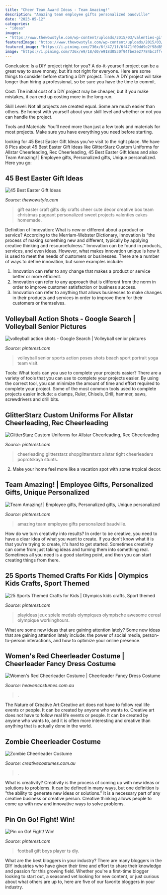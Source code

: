 ```yaml
---
title: "Cheer Team Award Ideas - Team Amazing!"
description: "Amazing team employee gifts personalized baudville"
date: "2023-05-12"
categories:
- "ideas"
images:
- "https://www.thewowstyle.com/wp-content/uploads/2015/03/valenties-gift-ideas-diy-easter-gift-ideas-creative-easter-decor-ideas-easter-craft-ideas-f50726.jpg"
featuredImage: "https://www.thewowstyle.com/wp-content/uploads/2015/03/valenties-gift-ideas-diy-easter-gift-ideas-creative-easter-decor-ideas-easter-craft-ideas-f50726.jpg"
featured_image: "https://i.pinimg.com/736x/6f/47/1f/6f471f09dd9e2f98d85ba0452e6a564c.jpg"
image: "https://i.pinimg.com/736x/e9/18/d0/e918d0530f94fbe2e27784bc3ffc24c1.jpg"
---
```



Conclusion: Is a DIY project right for you?
A do-it-yourself project can be a great way to save money, but it’s not right for everyone. Here are some things to consider before starting a DIY project.
Time: A DIY project will take longer than hiring a professional, so be sure you have the time to commit.

Cost: The initial cost of a DIY project may be cheaper, but if you make mistakes, it can end up costing more in the long run.

Skill Level: Not all projects are created equal. Some are much easier than others. Be honest with yourself about your skill level and whether or not you can handle the project.

Tools and Materials: You’ll need more than just a few tools and materials for most projects. Make sure you have everything you need before starting.

	

		
looking for 45 Best Easter Gift Ideas you've visit to the right place. We have 8 Pics about 45 Best Easter Gift Ideas like GlitterStarz Custom Uniforms for Allstar Cheerleading, Rec Cheerleading, 45 Best Easter Gift Ideas and also Team Amazing! | Employee gifts, Personalized gifts, Unique personalized. Here you go:
		
    
## 45 Best Easter Gift Ideas

<img loading=lazy src="https://www.thewowstyle.com/wp-content/uploads/2015/03/valenties-gift-ideas-diy-easter-gift-ideas-creative-easter-decor-ideas-easter-craft-ideas-f50726.jpg" onerror="this.onerror=null;this.src='https://tse3.mm.bing.net/th?id=OIP.lKqqm-jWRQUDNAU0gaiQRQHaJ3&amp;pid=15.1';" alt="45 Best Easter Gift Ideas">

_Source: thewowstyle.com_

>gift easter craft gifts diy crafts cheer cute decor creative box team christmas pageant personalized sweet projects valenties cakes homemade. 

	

Definition of Innovation: What is new or different about a product or service?
According to the Merriam-Webster Dictionary, innovation is “the process of making something new and different, typically by applying creative thinking and resourcefulness.” Innovation can be found in products, services, and even ideas. However, what makes innovation unique is how it is used to meet the needs of customers or businesses. There are a number of ways to define innovation, but some examples include: 
1. Innovation can refer to any change that makes a product or service better or more efficient.
2. Innovation can refer to any approach that is different from the norm in order to improve customer satisfaction or business success.
3. Innovation can refer to anything that allows businesses to make changes in their products and services in order to improve them for their customers or themselves.

    
## Volleyball Action Shots - Google Search | Volleyball Senior Pictures

<img loading=lazy src="https://i.pinimg.com/736x/af/ba/a1/afbaa18bbc9361e165d299962cbd69be--volleyball-poses-volleyball-pictures.jpg" onerror="this.onerror=null;this.src='https://tse4.mm.bing.net/th?id=OIP.kWq92UZgS_iaGg1ErYPP-QHaKp&amp;pid=15.1';" alt="volleyball action shots - Google Search | Volleyball senior pictures">

_Source: pinterest.com_

>volleyball senior sports action poses shots beach sport portrait yoga team visit. 

	

Tools: What tools can you use to complete your projects easier?
There are a variety of tools that you can use to complete your projects easier. By using the correct tool, you can minimize the amount of time and effort required to complete your project. Some of the most common tools used to complete projects easier include: a clamps, Ruler, Chisels, Drill, hammer, saws, screwdrivers and drill bits.

    
## GlitterStarz Custom Uniforms For Allstar Cheerleading, Rec Cheerleading

<img loading=lazy src="https://i.pinimg.com/736x/e9/18/d0/e918d0530f94fbe2e27784bc3ffc24c1.jpg" onerror="this.onerror=null;this.src='https://tse1.mm.bing.net/th?id=OIP.Ee0tHvY-mGTtPcZnZJfSeAHaLI&amp;pid=15.1';" alt="GlitterStarz Custom Uniforms for Allstar Cheerleading, Rec Cheerleading">

_Source: pinterest.com_

>cheerleading glitterstarz shopglitterstarz allstar tight cheerleaders poprotskaya stunts. 

	

2. Make your home feel more like a vacation spot with some tropical decor.

    
## Team Amazing! | Employee Gifts, Personalized Gifts, Unique Personalized

<img loading=lazy src="https://i.pinimg.com/736x/6f/47/1f/6f471f09dd9e2f98d85ba0452e6a564c.jpg" onerror="this.onerror=null;this.src='https://tse3.mm.bing.net/th?id=OIP.wvuk9uK3NQao3u4MuoeOvgHaMc&amp;pid=15.1';" alt="Team Amazing! | Employee gifts, Personalized gifts, Unique personalized">

_Source: pinterest.com_

>amazing team employee gifts personalized baudville. 

	

How do we turn creativity into results?
In order to be creative, you need to have a clear idea of what you want to create. If you don't know what it is that you're trying to create, it's hard to get started. Sometimes creativity can come from just taking ideas and turning them into something real. Sometimes all you need is a good starting point, and then you can start creating things from there.

    
## 25 Sports Themed Crafts For Kids | Olympics Kids Crafts, Sport Themed

<img loading=lazy src="https://i.pinimg.com/736x/38/9c/cd/389ccdd890b5a8dbfa1df01294c4a1dd.jpg" onerror="this.onerror=null;this.src='https://tse2.mm.bing.net/th?id=OIP.YVW5pb9w0A6gSXjqOPCr4AAAAA&amp;pid=15.1';" alt="25 Sports Themed Crafts for Kids | Olympics kids crafts, Sport themed">

_Source: pinterest.com_

>playideas jeux spiele medals olympiques olympische awesome cereal olympique workinghours. 

	

What are some new ideas that are gaining attention lately?
Some new ideas that are gaining attention lately include: the power of social media, person-to-person interactions, and how to optimize your online presence.

    
## Women&#039;s Red Cheerleader Costume | Cheerleader Fancy Dress Costume

<img loading=lazy src="https://www.heavencostumes.com.au/media/catalog/product/cache/3ca7c4de79fd9294a778cbfdebc9dde4/k/a/kar-1224-classic-red-cheerleader-sexy-women-s-fancy-dress-sports-costume-close-up-image1200.jpg" onerror="this.onerror=null;this.src='https://tse2.mm.bing.net/th?id=OIP.05tAsiL4iYXCU96zGyyWwQHaKA&amp;pid=15.1';" alt="Women&#039;s Red Cheerleader Costume | Cheerleader Fancy Dress Costume">

_Source: heavencostumes.com.au_

>. 

	

The Nature of Creative Art:Creative art does not have to follow real life events or people. It can be created by anyone who wants to.
Creative art does not have to follow real life events or people. It can be created by anyone who wants to, and it is often more interesting and creative than anything that is actually done in the world.

    
## Zombie Cheerleader Costume

<img loading=lazy src="https://www.creativecostumes.com.au/wp-content/uploads/2011/10/zombie-cheerleaser2-510x739.jpg" onerror="this.onerror=null;this.src='https://tse1.mm.bing.net/th?id=OIP.I3Y-CZeP7l_klZ7oCH34VgHaKu&amp;pid=15.1';" alt="Zombie Cheerleader Costume">

_Source: creativecostumes.com.au_

>. 

	

What is creativity?
Creativity is the process of coming up with new ideas or solutions to problems. It can be defined in many ways, but one definition is "the ability to generate new ideas or solutions." It is a necessary part of any creative business or creative person. Creative thinking allows people to come up with new and innovative ways to solve problems.

    
## Pin On Go! Fight! Win!

<img loading=lazy src="https://i.pinimg.com/736x/4a/ee/33/4aee33c8c81383f52f212540cbba0a4a.jpg" onerror="this.onerror=null;this.src='https://tse1.mm.bing.net/th?id=OIP.aJhf8-AAG4eHGyP6715FAQHaJ3&amp;pid=15.1';" alt="Pin on Go! Fight! Win!">

_Source: pinterest.com_

>football gift boys player ts diy. 

	

What are the best bloggers in your industry?
There are many bloggers in the DIY industries who have given their time and effort to share their knowledge and passion for this growing field. Whether you're a first-time blogger looking to start out, a seasoned vet looking for new content, or just curious about what others are up to, here are five of our favorite bloggers in your industry.

